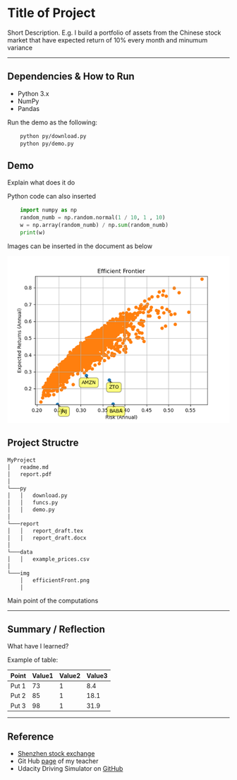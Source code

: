 # Title of Project

Short Description. E.g. I build a portfolio of assets from the Chinese stock market that have expected return of 10% every month and minumum variance

---

## Dependencies & How to Run
* Python 3.x
* NumPy
* Pandas

Run the demo as the following:
```sh
	python py/download.py
	python py/demo.py
```


## Demo
Explain what does it do

Python code can also inserted 
```py
	import numpy as np
	random_numb = np.random.normal(1 / 10, 1 , 10)
	w = np.array(random_numb) / np.sum(random_numb)
	print(w)
```

Images can be inserted in the document as below 

![alt text][image1]


[image1]: ./img/efficientFront.png "EfficientFrontier"

## Project Structre

```
MyProject
│   readme.md
│   report.pdf    
│
└───py
│   │   download.py
│   │   funcs.py
│   │   demo.py
│
└───report
│   │   report_draft.tex
│   │   report_draft.docx
│   
└───data
│   │   example_prices.csv
│   
└───img
	│   efficientFront.png
    │   
```



Main point of the computations


---

## Summary / Reflection
What have I learned?

Example of table:

| Point | Value1| Value2 	| Value3|
| --- 	| --- 	| --- 		| --- 	|
| Put 1 | 73 	|  1		| 8.4 	|
| Put 2 | 85	| 1 		| 18.1 	|
| Put 3 | 98	| 1 		| 31.9 	| 



---


## Reference
* [Shenzhen stock exchange](http://www.szse.cn/English/) 
* Git Hub [page](https://github.com/GrandMasterJedi) of my teacher
* Udacity Driving Simulator on [GitHub](https://github.com/udacity/self-driving-car-sim)


